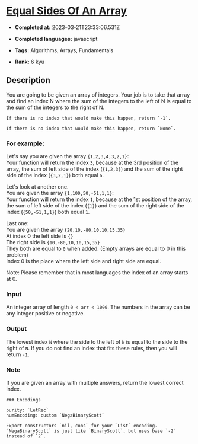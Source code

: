 # [Equal Sides Of An Array](https://www.codewars.com/kata/5679aa472b8f57fb8c000047)

- **Completed at:** 2023-03-21T23:33:06.531Z

- **Completed languages:** javascript

- **Tags:** Algorithms, Arrays, Fundamentals

- **Rank:** 6 kyu

## Description

You are going to be given an array of integers. Your job is to take that array and find an index N where the sum of the integers to the left of N is equal to the sum of the integers to the right of N.

```if-not:rust
If there is no index that would make this happen, return `-1`.
```

```if:rust
If there is no index that would make this happen, return `None`.
```

### For example:

Let's say you are given the array `{1,2,3,4,3,2,1}`:  
Your function will return the index `3`, because at the 3rd position of the array, the sum of left side of the index (`{1,2,3}`) and the sum of the right side of the index (`{3,2,1}`) both equal `6`.


Let's look at another one.  
You are given the array `{1,100,50,-51,1,1}`:  
Your function will return the index `1`, because at the 1st position of the array, the sum of left side of the index (`{1}`) and the sum of the right side of the index (`{50,-51,1,1}`) both equal `1`.

Last one:  
You are given the array `{20,10,-80,10,10,15,35}`  
At index 0 the left side is `{}`  
The right side is `{10,-80,10,10,15,35}`  
They both are equal to `0` when added. (Empty arrays are equal to 0 in this problem)  
Index 0 is the place where the left side and right side are equal.  

Note: Please remember that in most languages the index of an array starts at 0.

### Input

An integer array of length `0 < arr < 1000`. The numbers in the array can be any integer positive or negative.

### Output

The lowest index `N` where the side to the left of `N` is equal to the side to the right of `N`. If you do not find an index that fits these rules, then you will return `-1`.

### Note

If you are given an array with multiple answers, return the lowest correct index.  

~~~if:lambdacalc
### Encodings

purity: `LetRec`  
numEncoding: custom `NegaBinaryScott`  

Export constructors `nil, cons` for your `List` encoding.  
`NegaBinaryScott` is just like `BinaryScott`, but uses base `-2` instead of `2`.
~~~